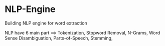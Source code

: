 # NLP-Engine
Building NLP  engine for word extraction

NLP have 6 main part ==>
Tokenization, 
Stopword Removal, 
N-Grams, 
Word Sense Disambiguation, 
Parts-of-Speech, 
Stemming, 
